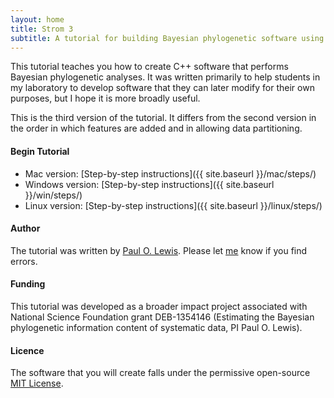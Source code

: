 ```yaml
---
layout: home
title: Strom 3
subtitle: A tutorial for building Bayesian phylogenetic software using C++
---
```

<!-- <div class="row" style="display: flex; align-items: center;">
<div class="col-sm-10 col-xs-8">
  <h1 style="font-size: 2.5rem"><b>Strom 3</b></h1>
  <h3>A tutorial for building Bayesian phylogenetic software using C++</h3>
</div>
</div> -->

This tutorial teaches you how to create C++ software that performs Bayesian phylogenetic analyses. It was written primarily to help students in my laboratory to develop software that they can later modify for their own purposes, but I hope it is more broadly useful.

This is the third version of the tutorial. It differs from the second version in the order in which features are added and in allowing data partitioning. 

#### Begin Tutorial

* Mac version: [Step-by-step instructions]({{ site.baseurl }}/mac/steps/)
* Windows version: [Step-by-step instructions]({{ site.baseurl }}/win/steps/)
* Linux version: [Step-by-step instructions]({{ site.baseurl }}/linux/steps/)

#### Author

The tutorial was written by [Paul O. Lewis](http://phylogeny.uconn.edu). Please let [me](mailto:paul.lewis@uconn.edu) know if you find errors.

#### Funding
This tutorial was developed as a broader impact project associated with National Science Foundation grant DEB-1354146 (Estimating the Bayesian phylogenetic information content of systematic data, PI Paul O. Lewis).

#### Licence
The software that you will create falls under the permissive open-source [MIT License](license.html).

